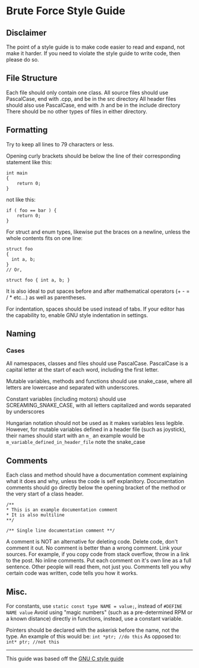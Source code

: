 # Brute Force Style Guide

## Disclaimer
The point of a style guide is to make code easier to read and expand, not make it harder.
If you need to violate the style guide to write code, then please do so.

## File Structure
Each file should only contain one class.
All source files should use PascalCase, end with .cpp, and be in the src directory
All header files should also use PascalCase, end with .h and be in the include directory
There should be no other types of files in either directory.

## Formatting
Try to keep all lines to 79 characters or less.

Opening curly brackets should be below the line of their corresponding statement
like this:
```
int main 
{
    return 0;
}
```
not like this:
```
if ( foo == bar ) {
    return 0;
}
```

For struct and enum types, likewise put the braces on a newline, unless the whole contents fits on one line: 
```
struct foo
{
  int a, b;
}
// Or,

struct foo { int a, b; }
```
It is also ideal to put spaces before and after mathematical operators (+ - = / * etc...) as well as parentheses.

For indentation, spaces should be used instead of tabs.
If your editor has the capability to, enable GNU style indentation in settings.

## Naming

### Cases
All namespaces, classes and files should use PascalCase.
PascalCase is a capital letter at the start of each word, including the first letter.

Mutable variables, methods and functions should use snake_case, where all letters are lowercase and separated with underscores.

Constant variables (including motors) should use SCREAMING_SNAKE_CASE, with all letters capitalized and words separated by underscores

Hungarian notation should not be used as it makes variables less legible.
However, for mutable variables defined in a header file (such as joystick), their names should start with an `m_`
an example would be `m_variable_defined_in_header_file` note the snake_case

## Comments

Each class and method should have a documentation comment explaining what it does and why, unless the code is self explanitory.
Documentation comments should go directly below the opening bracket of the method or the very start of a class header.
```
/**
* This is an example documentation comment
* It is also multiline
**/
```
`/** Single line documentation comment **/`

A comment is NOT an alternative for deleting code. Delete code, don't comment it out.
No comment is better than a wrong comment.
Link your sources. For example, if you copy code from stack overflow, throw in a link to the post.
No inline comments. Put each comment on it's own line as a full sentence. Other people will read them, not just you.
Comments tell you why certain code was written, code tells you how it works.

## Misc.

For constants, use `static const type NAME = value;`, instead of `#DEFINE NAME value`
Avoid using "magic numbers" (such as a pre-determined RPM or a known distance) directly in functions, instead, use a constant variable.

Pointers should be declared with the askerisk before the name, not the type. An example of this would be:
`int *ptr; //do this`
As opposed to:
`int* ptr; //not this`

---
This guide was based off the [GNU C style guide](https://www.gnu.org/prep/standards/html_node/Writing-C.html)
